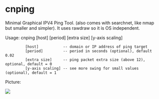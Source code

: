 cnping
======

Minimal Graphical IPV4 Ping Tool.  (also comes with searchnet, like nmap but smaller and simpler).  It uses rawdraw so it is OS independent.

Usage: cnping [host] [period] [extra size] [y-axis scaling]

			 [host]           -- domain or IP address of ping target
			 [period]         -- period in seconds (optional), default 0.02
			 [extra size]     -- ping packet extra size (above 12), optional, default = 0
			 [y-axis scaling] -- see more swing for small values (optional), default = 1

Picture:

<IMG SRC=cnping.png>
